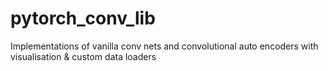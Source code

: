 # pytorch_conv_lib
Implementations of vanilla conv nets and convolutional auto encoders with visualisation &amp; custom data loaders

